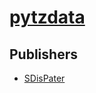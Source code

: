 # [pytzdata](https://pypi.org/project/pytzdata)



## Publishers
- [SDisPater](https://pypi.org/user/SDisPater)

